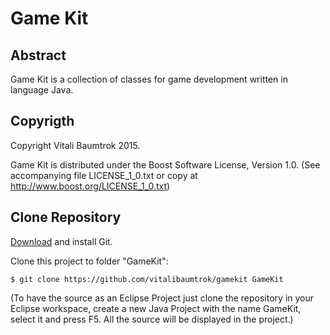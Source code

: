 # Game Kit

## Abstract
Game Kit is a collection of classes for game development written in language Java.

## Copyrigth
Copyright Vitali Baumtrok 2015.

Game Kit is distributed under the Boost Software License, Version 1.0.
(See accompanying file LICENSE_1_0.txt or copy at http://www.boost.org/LICENSE_1_0.txt)

## Clone Repository
[Download](http://git-scm.com/downloads) and install Git.

Clone this project to folder "GameKit":

	$ git clone https://github.com/vitalibaumtrok/gamekit GameKit

(To have the source as an Eclipse Project just clone the repository in your
Eclipse workspace, create a new Java Project with the name GameKit, select it
and press F5. All the source will be displayed in the project.)
